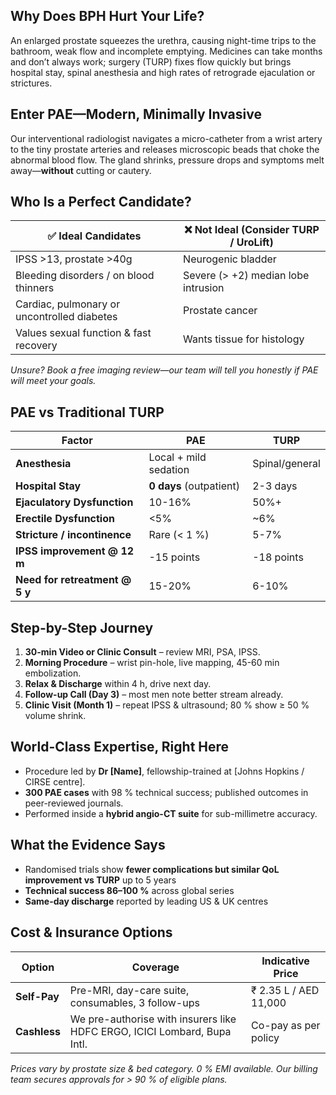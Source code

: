 <!-- FEATURED_DOCTORS_SECTION -->

## **Why Does BPH Hurt Your Life?**

An enlarged prostate squeezes the urethra, causing night-time trips to the bathroom, weak flow and incomplete emptying. Medicines can take months and don’t always work; surgery (TURP) fixes flow quickly but brings hospital stay, spinal anesthesia and high rates of retrograde ejaculation or strictures.

## **Enter PAE—Modern, Minimally Invasive**

Our interventional radiologist navigates a micro-catheter from a wrist artery to the tiny prostate arteries and releases microscopic beads that choke the abnormal blood flow. The gland shrinks, pressure drops and symptoms melt away—**without** cutting or cautery.

## **Who Is a Perfect Candidate?**

| ✅ Ideal Candidates | ❌ Not Ideal (Consider TURP / UroLift) |
|--------------------|--------------------------------|
| IPSS >13, prostate >40g | Neurogenic bladder |
| Bleeding disorders / on blood thinners | Severe (> +2) median lobe intrusion |
| Cardiac, pulmonary or uncontrolled diabetes | Prostate cancer |
| Values sexual function & fast recovery | Wants tissue for histology |

*Unsure? Book a free imaging review—our team will tell you honestly if PAE will meet your goals.*

## **PAE vs Traditional TURP**

| Factor | PAE | TURP |
|--------|-----|------|
| **Anesthesia** | Local + mild sedation | Spinal/general |
| **Hospital Stay** | **0 days** (outpatient) | 2-3 days |
| **Ejaculatory Dysfunction** | 10-16% | 50%+ |
| **Erectile Dysfunction** | <5% | ~6% |
| **Stricture / incontinence** | Rare (< 1 %)    | 5-7% |
| **IPSS improvement @ 12 m** | -15 points | -18 points |
| **Need for retreatment @ 5 y** | 15-20% | 6-10% |

## **Step-by-Step Journey**

1. **30-min Video or Clinic Consult** – review MRI, PSA, IPSS.
2. **Morning Procedure** – wrist pin-hole, live mapping, 45-60 min embolization.
3. **Relax & Discharge** within 4 h, drive next day.
4. **Follow-up Call (Day 3)** – most men note better stream already.
5. **Clinic Visit (Month 1)** – repeat IPSS & ultrasound; 80 % show ≥ 50 % volume shrink.

## **World-Class Expertise, Right Here**

* Procedure led by **Dr \[Name]**, fellowship-trained at \[Johns Hopkins / CIRSE centre].
* **300 PAE cases** with 98 % technical success; published outcomes in peer-reviewed journals.
* Performed inside a **hybrid angio-CT suite** for sub-millimetre accuracy.

## **What the Evidence Says**

* Randomised trials show **fewer complications but similar QoL improvement vs TURP** up to 5 years
* **Technical success 86–100 %** across global series
* **Same-day discharge** reported by leading US & UK centres

## **Cost & Insurance Options**

| Option | Coverage | Indicative Price |
|--------|----------|-------------|
| **Self-Pay** | Pre-MRI, day-care suite, consumables, 3 follow-ups | ₹ 2.35 L / AED 11,000 |
| **Cashless** | We pre-authorise with insurers like HDFC ERGO, ICICI Lombard, Bupa Intl. | Co-pay as per policy |

*Prices vary by prostate size & bed category. 0 % EMI available. Our billing team secures approvals for > 90 % of eligible plans.*